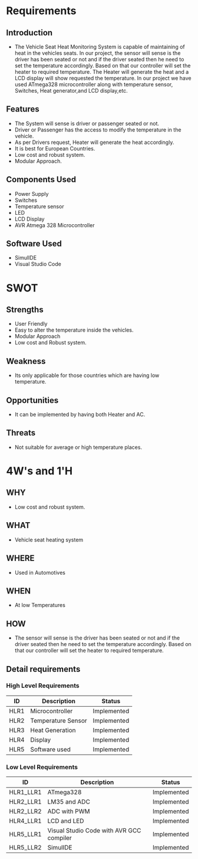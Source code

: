 # Requirements
## Introduction
* The Vehicle Seat Heat Monitoring System is capable of maintaining of heat in the vehicles seats. In our project, the sensor will sense is the driver has been seated or not and if the driver seated then he need to set the temperature accordingly. Based on that our controller will set the heater to required temperature. The Heater will generate the heat and a LCD display will show requested the temperature. In our project we have used ATmega328 microcontroller along with temperature sensor, Switches, Heat generator,and LCD display,etc.

## Features
* The System will sense is driver or passenger seated or not.
* Driver or Passenger has the access to modify the temperature in the vehicle.
* As per Drivers request, Heater will generate the heat accordingly.
* It is best for European Countries.
* Low cost and robust system.
* Modular Approach.
## Components Used
* Power Supply
* Switches
* Temperature sensor
* LED
* LCD Display
* AVR Atmega 328 Microcontroller
## Software Used
* SimulIDE
* Visual Studio Code
# SWOT
## Strengths
* User Friendly
* Easy to alter the temperature inside the vehicles.
* Modular Approach
* Low cost and Robust system.
## Weakness
* Its only applicable for those countries which are having low temperature.
## Opportunities
* It can be implemented by having both Heater and AC.
## Threats
* Not suitable for average or high temperature places.
# 4W's and 1'H
## WHY
* Low cost and robust system.
## WHAT
* Vehicle seat heating system
## WHERE
* Used in Automotives
## WHEN
* At low Temperatures
## HOW
* The sensor will sense is the driver has been seated or not and if the driver seated then he need to set the temperature accordingly. Based on that our controller will set the heater to required temperature.
## Detail requirements
### High Level Requirements
| ID | Description |	Status |
| -----| -------- | ------ |
| HLR1 |	Microcontroller |      Implemented |
| HLR2 |	Temperature Sensor |	Implemented |
| HLR3 |	Heat Generation |	Implemented |
| HLR4 |	Display |	Implemented |
| HLR5 |	Software used |	Implemented |
### Low Level Requirements
| ID |     Description |	Status |
| ------ | ---------- | -------|
| HLR1_LLR1 |	ATmega328 |	Implemented |
| HLR2_LLR1 |	LM35 and ADC |	Implemented |
| HLR2_LLR2 |	ADC with PWM |	Implemented |
| HLR4_LLR1 |	LCD and LED |	Implemented |
| HLR5_LLR1 |	Visual Studio Code with AVR GCC compiler |	Implemented |
| HLR5_LLR2 |	SimulIDE |	Implemented |

